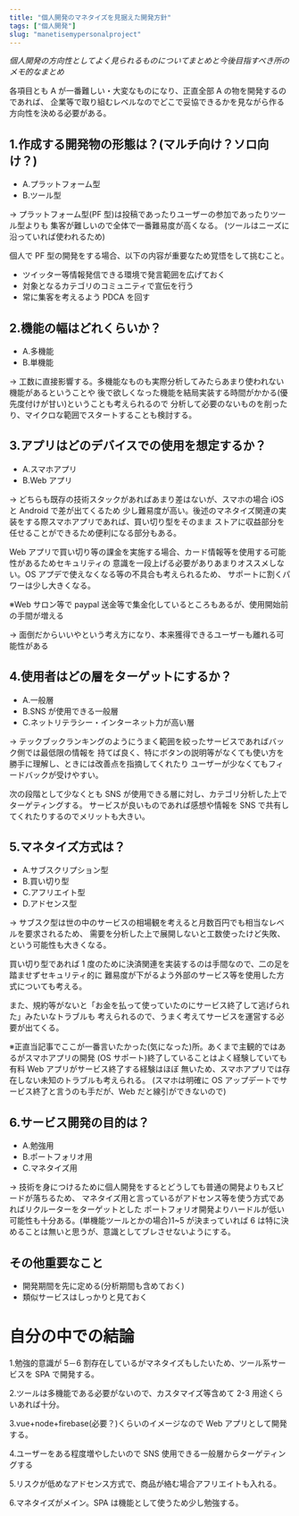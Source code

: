 ```yaml
---
title: "個人開発のマネタイズを見据えた開発方針"
tags: ["個人開発"]
slug: "manetisemypersonalproject"
---
```


_個人開発の方向性としてよく見られるものについてまとめと今後目指すべき所のメモ的なまとめ_

各項目とも A が一番難しい・大変なものになり、正直全部 A の物を開発するのであれば、
企業等で取り組むレベルなのでどこで妥協できるかを見ながら作る方向性を決める必要がある。

## 1.作成する開発物の形態は？(マルチ向け？ソロ向け？)

- A.プラットフォーム型
- B.ツール型

→ プラットフォーム型(PF 型)は投稿であったりユーザーの参加であったりツール型よりも
集客が難しいので全体で一番難易度が高くなる。
(ツールはニーズに沿っていれば使われるため)

個人で PF 型の開発をする場合、以下の内容が重要なため覚悟をして挑むこと。

- ツイッター等情報発信できる環境で発言範囲を広げておく
- 対象となるカテゴリのコミュニティで宣伝を行う
- 常に集客を考えるよう PDCA を回す

## 2.機能の幅はどれくらいか？

- A.多機能
- B.単機能

→ 工数に直接影響する。多機能なものも実際分析してみたらあまり使われない機能があるということや
後で欲しくなった機能を結局実装する時間がかかる(優先度付けが甘い)ということも考えられるので
分析して必要のないものを削ったり、マイクロな範囲でスタートすることも検討する。

## 3.アプリはどのデバイスでの使用を想定するか？

- A.スマホアプリ
- B.Web アプリ

→ どちらも既存の技術スタックがあればあまり差はないが、スマホの場合 iOS と Android で差が出てくるため
少し難易度が高い。後述のマネタイズ関連の実装をする際スマホアプリであれば、買い切り型をそのまま
ストアに収益部分を任せることができるため便利になる部分もある。

Web アプリで買い切り等の課金を実施する場合、カード情報等を使用する可能性があるためセキュリティの
意識を一段上げる必要がありあまりオススメしない。OS アプデで使えなくなる等の不具合も考えられるため、
サポートに割くパワーは少し大きくなる。

※Web サロン等で paypal 送金等で集金化しているところもあるが、使用開始前の手間が増える

→ 面倒だからいいやという考え方になり、本来獲得できるユーザーも離れる可能性がある

## 4.使用者はどの層をターゲットにするか？

- A.一般層
- B.SNS が使用できる一般層
- C.ネットリテラシー・インターネット力が高い層

→ テックブックランキングのようにうまく範囲を絞ったサービスであればバック側では最低限の情報を
持てば良く、特にボタンの説明等がなくても使い方を勝手に理解し、ときには改善点を指摘してくれたり
ユーザーが少なくてもフィードバックが受けやすい。

次の段階として少なくとも SNS が使用できる層に対し、カテゴリ分析した上でターゲティングする。
サービスが良いものであれば感想や情報を SNS で共有してくれたりするのでメリットも大きい。

## 5.マネタイズ方式は？

- A.サブスクリプション型
- B.買い切り型
- C.アフリエイト型
- D.アドセンス型

→ サブスク型は世の中のサービスの相場観を考えると月数百円でも相当なレベルを要求されるため、
需要を分析した上で展開しないと工数使ったけど失敗、という可能性も大きくなる。

買い切り型であれば 1 度のために決済関連を実装するのは手間なので、二の足を踏ませずセキュリティ的に
難易度が下がるよう外部のサービス等を使用した方式についても考える。

また、規約等がないと「お金を払って使っていたのにサービス終了して逃げられた」みたいなトラブルも
考えられるので、うまく考えてサービスを運営する必要が出てくる。

※正直当記事でここが一番言いたかった(気になった)所。あくまで主観的ではあるがスマホアプリの開発
(OS サポート)終了していることはよく経験していても有料 Web アプリがサービス終了する経験はほぼ
無いため、スマホアプリでは存在しない未知のトラブルも考えられる。
(スマホは明確に OS アップデートでサービス終了と言うのも手だが、Web だと線引ができないので)

## 6.サービス開発の目的は？

- A.勉強用
- B.ポートフォリオ用
- C.マネタイズ用

→ 技術を身につけるために個人開発をするとどうしても普通の開発よりもスピードが落ちるため、
マネタイズ用と言っているがアドセンス等を使う方式であればリクルーターをターゲットとした
ポートフォリオ開発よりハードルが低い可能性も十分ある。(単機能ツールとかの場合)1~5 が決まっていれば 6 は特に決めることは無いと思うが、意識としてブレさせないようにする。

## その他重要なこと

- 開発期間を先に定める(分析期間も含めておく)
- 類似サービスはしっかりと見ておく

# 自分の中での結論

1.勉強的意識が 5－6 割存在しているがマネタイズもしたいため、ツール系サービスを SPA で開発する。

2.ツールは多機能である必要がないので、カスタマイズ等含めて 2-3 用途くらいあれば十分。

3.vue+node+firebase(必要？)くらいのイメージなので Web アプリとして開発する。

4.ユーザーをある程度増やしたいので SNS 使用できる一般層からターゲティングする

5.リスクが低めなアドセンス方式で、商品が絡む場合アフリエイトも入れる。

6.マネタイズがメイン。SPA は機能として使うため少し勉強する。
